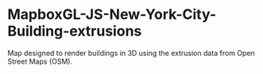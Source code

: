# MapboxGL-JS-New-York-City-Building-extrusions
Map designed to render buildings in 3D using the extrusion data from Open Street Maps (OSM).
